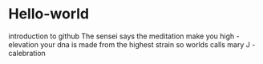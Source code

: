 # Hello-world
introduction to github
The sensei says the meditation
make you high - elevation
your dna is made from the highest strain 
so worlds calls mary J - calebration
